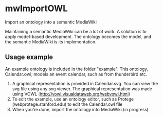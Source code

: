 # mwImportOWL
Import an ontology into a semantic MediaWiki

Maintaining a semantic MediaWiki can be a lot of work. 
A solution is to apply model-based development. 
The ontology becomes the model, and the semantic MediaWiki is its implementation.

## Usage example
An example ontology is included in the folder "example". This ontology, Calendar.owl, models an event calendar, such as from thunderbird etc. 

1. A graphical representation is provided in Calendar.svg. You can view the svg file using any svg viewer. 
The graphical representation was made using VOWL (http://vowl.visualdataweb.org/webvowl.html)
2. To edit the example, use an ontology editor, such as Protege (webprotege.stanford.edu) to edit the Calendar.owl file
3. When you're done, import the ontology into MediaWiki (in progress)
